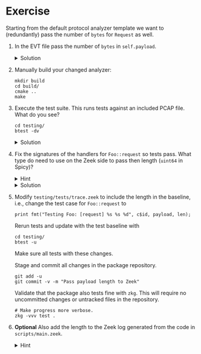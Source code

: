 # Exercise

Starting from the default protocol analyzer template we want to (redundantly) pass the number of
`bytes` for `Request` as well.

1. In the EVT file pass the number of `bytes` in `self.payload`.

   <details>
   <summary>Solution</summary>

   ```spicy
   on Foo::Request -> event Foo::request($conn, $is_orig, self.payload, |self.payload|);
   ```

   </details>

1. Manually build your changed analyzer:

    ```console
    mkdir build
    cd build/
    cmake ..
    make
    ```

1. Execute the test suite. This runs tests against an included PCAP file. What do you see?

   ```console
   cd testing/
   btest -dv
   ```

   <details>
   <summary>Solution</summary>

   Test `tests.trace` test fails. Its sources are in `testing/tests/trace.zeek`.

   ```plain
   .. analyzer error in <..>/foo/analyzer/foo.evt, line 16: Event parameter mismatch, more parameters given than the 3 that the Zeek event expects

   ```

   </details>

1. Fix the signatures of the handlers for `Foo::request` so tests pass. What
   type do need to use on the Zeek side to pass then length (`uint64` in Spicy)?

   <details>
   <summary>Hint</summary>

    The type mappings are documented
    [here](https://docs.zeek.org/en/master/devel/spicy/reference.html#id1).
   </details>

   <details>
   <summary>Solution</summary>

   In both `testing/tests/trace.zeek` and `scripts/main.zeek` change the signatures to

   ```zeek
   event Foo::request(c: connection, is_orig: bool, payload: string, len: count) {}
   ```

   </details>

1. Modify `testing/tests/trace.zeek` to include the length in the baseline,
   i.e., change the test case for `Foo::request` to

   ```zeek
   print fmt("Testing Foo: [request] %s %s %d", c$id, payload, len);
   ```

   Rerun tests and update with the test baseline with

   ```console
   cd testing/
   btest -u
   ```

   Make sure all tests with these changes.

   Stage and commit all changes in the package repository.

   ```console
   git add -u
   git commit -v -m "Pass payload length to Zeek"
   ```

   Validate that the package also tests fine with `zkg`. This will require no
   uncommitted changes or untracked files in the repository.

   ```console
   # Make progress more verbose.
   zkg -vvv test .
   ```

1. **Optional** Also add the length to the Zeek log generated from the code in
`scripts/main.zeek`.

   <details>
   <summary>Hint</summary>

   This requires adding a `count &optional &log` field to the `Info` record.

   Set the field from the event handler for `Foo::request`.

   Update test baselines as needed.
   </details>
